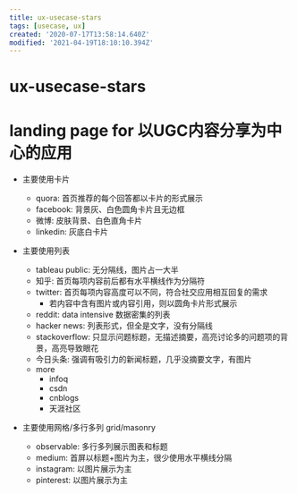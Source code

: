 ```yaml
---
title: ux-usecase-stars
tags: [usecase, ux]
created: '2020-07-17T13:58:14.640Z'
modified: '2021-04-19T18:10:10.394Z'
---
```


# ux-usecase-stars

# landing page for 以UGC内容分享为中心的应用

- 主要使用卡片
  - quora: 首页推荐的每个回答都以卡片的形式展示
  - facebook: 背景灰、白色圆角卡片且无边框
  - 微博: 皮肤背景、白色直角卡片
  - linkedin: 灰底白卡片

- 主要使用列表
  - tableau public: 无分隔线，图片占一大半
  - 知乎: 首页每项内容前后都有水平横线作为分隔符
  - twitter: 首页每项内容高度可以不同，符合社交应用相互回复的需求
    - 若内容中含有图片或内容引用，则以圆角卡片形式展示
  - reddit: data intensive 数据密集的列表
  - hacker news: 列表形式，但全是文字，没有分隔线
  - stackoverflow: 只显示问题标题，无描述摘要，高亮讨论多的问题项的背景，高亮导致眼花
  - 今日头条: 强调有吸引力的新闻标题，几乎没摘要文字，有图片
  - more
    - infoq
    - csdn
    - cnblogs
    - 天涯社区

- 主要使用网格/多行多列 grid/masonry
  - observable: 多行多列展示图表和标题
  - medium: 首屏以标题+图片为主，很少使用水平横线分隔
  - instagram: 以图片展示为主
  - pinterest: 以图片展示为主
